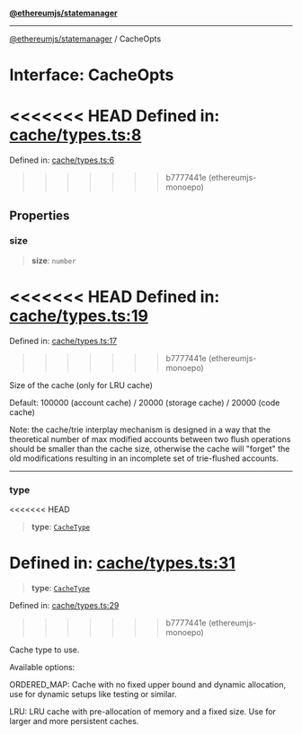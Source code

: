 [**@ethereumjs/statemanager**](../README.md)

***

[@ethereumjs/statemanager](../README.md) / CacheOpts

# Interface: CacheOpts

<<<<<<< HEAD
Defined in: [cache/types.ts:8](https://github.com/ethereumjs/ethereumjs-monorepo/blob/master/packages/statemanager/src/cache/types.ts#L8)
=======
Defined in: [cache/types.ts:6](https://github.com/Dargon789/ethereumjs-monorepo/blob/master/packages/statemanager/src/cache/types.ts#L6)
>>>>>>> b7777441e (ethereumjs-monoepo)

## Properties

### size

> **size**: `number`

<<<<<<< HEAD
Defined in: [cache/types.ts:19](https://github.com/ethereumjs/ethereumjs-monorepo/blob/master/packages/statemanager/src/cache/types.ts#L19)
=======
Defined in: [cache/types.ts:17](https://github.com/Dargon789/ethereumjs-monorepo/blob/master/packages/statemanager/src/cache/types.ts#L17)
>>>>>>> b7777441e (ethereumjs-monoepo)

Size of the cache (only for LRU cache)

Default: 100000 (account cache) / 20000 (storage cache) / 20000 (code cache)

Note: the cache/trie interplay mechanism is designed in a way that
the theoretical number of max modified accounts between two flush operations
should be smaller than the cache size, otherwise the cache will "forget" the
old modifications resulting in an incomplete set of trie-flushed accounts.

***

### type

<<<<<<< HEAD
> **type**: [`CacheType`](../type-aliases/CacheType.md)

Defined in: [cache/types.ts:31](https://github.com/ethereumjs/ethereumjs-monorepo/blob/master/packages/statemanager/src/cache/types.ts#L31)
=======
> **type**: [`CacheType`](../enumerations/CacheType.md)

Defined in: [cache/types.ts:29](https://github.com/Dargon789/ethereumjs-monorepo/blob/master/packages/statemanager/src/cache/types.ts#L29)
>>>>>>> b7777441e (ethereumjs-monoepo)

Cache type to use.

Available options:

ORDERED_MAP: Cache with no fixed upper bound and dynamic allocation,
use for dynamic setups like testing or similar.

LRU: LRU cache with pre-allocation of memory and a fixed size.
Use for larger and more persistent caches.
